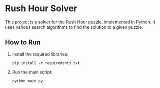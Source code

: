 # Rush Hour Solver

This project is a solver for the Rush Hour puzzle, implemented in Python. It uses various search algorithms to find the solution to a given puzzle.

## How to Run

1.  Install the required libraries:
    ```
    pip install -r requirements.txt
    ```
2.  Run the main script:
    ```
    python main.py
    ```
